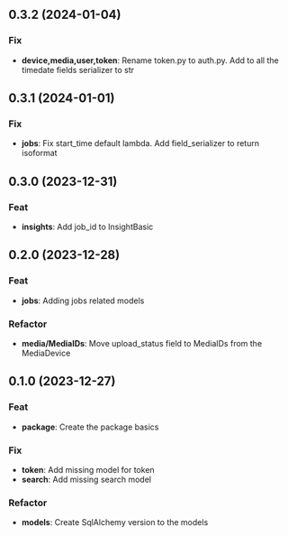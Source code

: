 ## 0.3.2 (2024-01-04)

### Fix

- **device,media,user,token**: Rename token.py to auth.py. Add to all the timedate fields serializer to str

## 0.3.1 (2024-01-01)

### Fix

- **jobs**: Fix start_time default lambda. Add field_serializer to return isoformat

## 0.3.0 (2023-12-31)

### Feat

- **insights**: Add job_id to InsightBasic

## 0.2.0 (2023-12-28)

### Feat

- **jobs**: Adding jobs related models

### Refactor

- **media/MediaIDs**: Move upload_status field to MediaIDs from the MediaDevice

## 0.1.0 (2023-12-27)

### Feat

- **package**: Create the package basics

### Fix

- **token**: Add missing model for token
- **search**: Add missing search model

### Refactor

- **models**: Create SqlAlchemy version to the models
